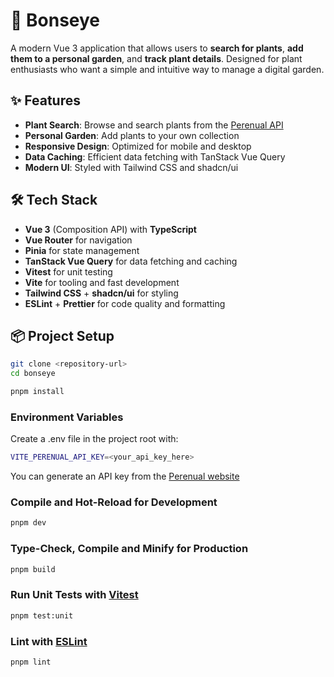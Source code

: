 # 🌱 Bonseye

A modern Vue 3 application that allows users to **search for plants**, **add them to a personal garden**, and **track plant details**. Designed for plant enthusiasts who want a simple and intuitive way to manage a digital garden.

## ✨ Features

- **Plant Search**: Browse and search plants from the [Perenual API](https://perenual.com/docs/api)
- **Personal Garden**: Add plants to your own collection
- **Responsive Design**: Optimized for mobile and desktop
- **Data Caching**: Efficient data fetching with TanStack Vue Query
- **Modern UI**: Styled with Tailwind CSS and shadcn/ui

## 🛠 Tech Stack

- **Vue 3** (Composition API) with **TypeScript**
- **Vue Router** for navigation
- **Pinia** for state management
- **TanStack Vue Query** for data fetching and caching
- **Vitest** for unit testing
- **Vite** for tooling and fast development
- **Tailwind CSS** + **shadcn/ui** for styling
- **ESLint** + **Prettier** for code quality and formatting

## 📦 Project Setup

```sh
git clone <repository-url>
cd bonseye
```

```sh
pnpm install
```

### Environment Variables

Create a .env file in the project root with:

```sh
VITE_PERENUAL_API_KEY=<your_api_key_here>
```

You can generate an API key from the [Perenual website](https://perenual.com/user/developer)

### Compile and Hot-Reload for Development

```sh
pnpm dev
```

### Type-Check, Compile and Minify for Production

```sh
pnpm build
```

### Run Unit Tests with [Vitest](https://vitest.dev/)

```sh
pnpm test:unit
```

### Lint with [ESLint](https://eslint.org/)

```sh
pnpm lint
```
